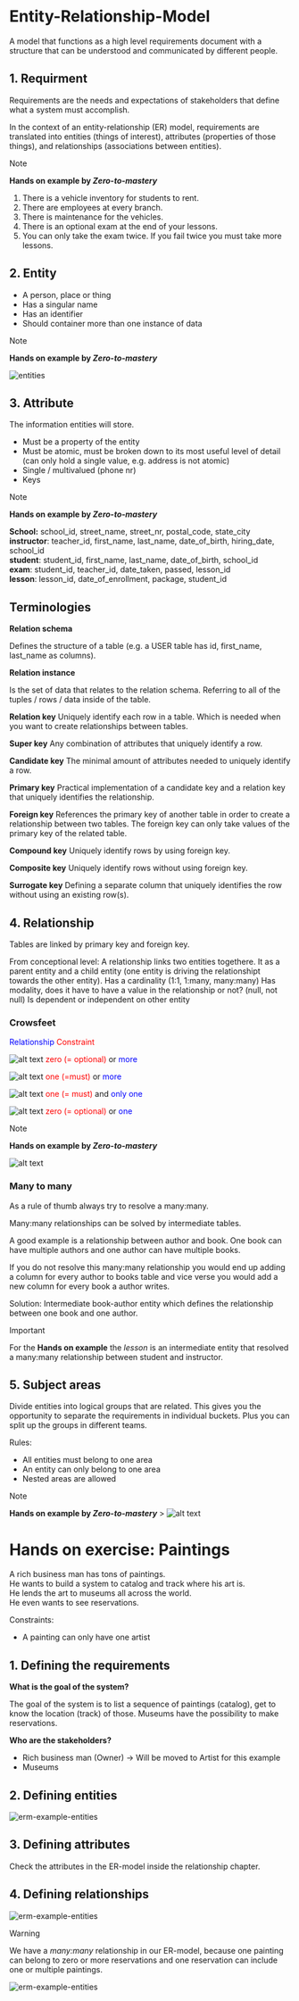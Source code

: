 # Entity-Relationship-Model

A model that functions as a high level requirements document with a structure that can be understood and communicated by different people.

## 1. Requirment

Requirements are the needs and expectations of stakeholders that define what a system must accomplish.

In the context of an entity-relationship (ER) model, requirements are translated into entities (things of interest), attributes (properties of those things), and relationships (associations between entities).

> [!NOTE]  
> **Hands on example by _Zero-to-mastery_**
>
> 1. There is a vehicle inventory for students to rent.
> 2. There are employees at every branch.
> 3. There is maintenance for the vehicles.
> 4. There is an optional exam at the end of your lessons.
> 5. You can only take the exam twice. If you fail twice you must take more lessons.

## 2. Entity

- A person, place or thing
- Has a singular name
- Has an identifier
- Should container more than one instance of data

> [!NOTE]  
> **Hands on example by _Zero-to-mastery_**
>
> ![entities](/06_database/database_design/entity-relationship-model-assets/driveme_entities.drawio.svg "Entities")

## 3. Attribute

The information entities will store.

- Must be a property of the entity
- Must be atomic, must be broken down to its most useful level of detail (can only hold a single value, e.g. address is not atomic)
- Single / multivalued (phone nr)
- Keys

> [!NOTE]  
> **Hands on example by _Zero-to-mastery_**
>
> **School:**
> school_id, street_name, street_nr, postal_code, state_city  
> **instructor**:
> teacher_id, first_name, last_name, date_of_birth, hiring_date, school_id  
> **student**:
> student_id, first_name, last_name, date_of_birth, school_id  
> **exam**:
> student_id, teacher_id, date_taken, passed, lesson_id  
> **lesson**:
> lesson_id, date_of_enrollment, package, student_id

## Terminologies

**Relation schema**

Defines the structure of a table (e.g. a USER table has id, first_name, last_name as columns).

**Relation instance**

Is the set of data that relates to the relation schema. Referring to all of the tuples / rows / data inside of the table.

**Relation key**
Uniquely identify each row in a table. Which is needed when you want to create relationships between tables.

**Super key**
Any combination of attributes that uniquely identify a row.

**Candidate key**
The minimal amount of attributes needed to uniquely identify a row.

**Primary key**
Practical implementation of a candidate key and a relation key that uniquely identifies the relationship.

**Foreign key**
References the primary key of another table in order to create a relationship between two tables. The foreign key can only take values of the primary key of the related table.

**Compound key**
Uniquely identify rows by using foreign key.

**Composite key**
Uniquely identify rows without using foreign key.

**Surrogate key**
Defining a separate column that uniquely identifies the row without using an existing row(s).

## 4. Relationship

Tables are linked by primary key and foreign key.

From conceptional level:
A relationship links two entities togethere.
It as a parent entity and a child entity (one entity is driving the relationshipt towards the other entity).
Has a cardinality (1:1, 1:many, many:many)
Has modality, does it have to have a value in the relationship or not? (null, not null)
Is dependent or independent on other entity

### Crowsfeet

<span style="color: blue;">Relationship</span>
<span style="color: red;">Constraint</span>

![alt text](/06_database/database_design/entity-relationship-model-assets/relationships/image-1.png) <span style="color: red;">zero (= optional)</span> or <span style="color: blue;">more</span>

![alt text](/06_database/database_design/entity-relationship-model-assets/relationships/image-2.png) <span style="color: red;">one (=must)</span> or <span style="color: blue;">more</span>

![alt text](/06_database/database_design/entity-relationship-model-assets/relationships/image-3.png) <span style="color: red;">one (= must)</span> and <span style="color: blue;">only one</span>

![alt text](/06_database/database_design/entity-relationship-model-assets/relationships/image-4.png) <span style="color: red;">zero (= optional)</span> or <span style="color: blue;">one</span>

> [!NOTE]  
> **Hands on example by _Zero-to-mastery_**
>
> ![alt text](/06_database/database_design/entity-relationship-model-assets/entity-relationships.drawio.svg)

### Many to many

As a rule of thumb always try to resolve a many:many.

Many:many relationships can be solved by intermediate tables.

A good example is a relationship between author and book. One book can have multiple authors and one author can have multiple books.

If you do not resolve this many:many relationship you would end up adding a column for every author to books table and vice verse you would add a new column for every book a author writes.

Solution: Intermediate book-author entity which defines the relationship between one book and one author.

> [!IMPORTANT]  
> For the **Hands on example** the _lesson_ is an intermediate entity that resolved a many:many relationship between student and instructor.

## 5. Subject areas

Divide entities into logical groups that are related. This gives you the opportunity to separate the requirements in individual buckets. Plus you can split up the groups in different teams.

Rules:

- All entities must belong to one area
- An entity can only belong to one area
- Nested areas are allowed

> [!NOTE]
>
> **Hands on example by _Zero-to-mastery_** > ![alt text](/06_database/database_design/entity-relationship-model-assets/entity-subject-areas.drawio.svg)

# Hands on exercise: Paintings

A rich business man has tons of paintings.  
He wants to build a system to catalog and track where his art is.  
He lends the art to museums all across the world.  
He even wants to see reservations.

Constraints:

- A painting can only have one artist

## 1. Defining the requirements

**What is the goal of the system?**

The goal of the system is to list a sequence of paintings (catalog), get to know the location (track) of those. Museums have the possibility to make reservations.

**Who are the stakeholders?**

- Rich business man (Owner) -> Will be moved to Artist for this example
- Museums

## 2. Defining entities

![erm-example-entities](/06_database/database_design/entity-relationship-model-assets/erm-example-entities.drawio.svg)

## 3. Defining attributes

Check the attributes in the ER-model inside the relationship chapter.

## 4. Defining relationships

![erm-example-entities](/06_database/database_design/entity-relationship-model-assets/erm-example-relations.drawio.svg)

> [!WARNING]
>
> We have a _many:many_ relationship in our ER-model, because one painting can belong to zero or more reservations and one reservation can include one or multiple paintings.

![erm-example-entities](/06_database/database_design/entity-relationship-model-assets/erm-example-relations-resolved.drawio.svg)
